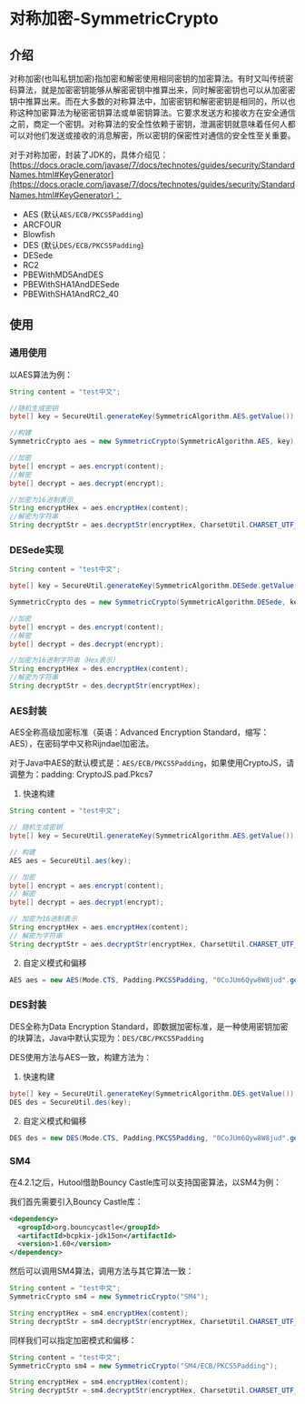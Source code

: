 对称加密-SymmetricCrypto
===

## 介绍

对称加密(也叫私钥加密)指加密和解密使用相同密钥的加密算法。有时又叫传统密码算法，就是加密密钥能够从解密密钥中推算出来，同时解密密钥也可以从加密密钥中推算出来。而在大多数的对称算法中，加密密钥和解密密钥是相同的，所以也称这种加密算法为秘密密钥算法或单密钥算法。它要求发送方和接收方在安全通信之前，商定一个密钥。对称算法的安全性依赖于密钥，泄漏密钥就意味着任何人都可以对他们发送或接收的消息解密，所以密钥的保密性对通信的安全性至关重要。

对于对称加密，封装了JDK的，具体介绍见：[https://docs.oracle.com/javase/7/docs/technotes/guides/security/StandardNames.html#KeyGenerator](https://docs.oracle.com/javase/7/docs/technotes/guides/security/StandardNames.html#KeyGenerator)：

- AES (默认`AES/ECB/PKCS5Padding`)
- ARCFOUR
- Blowfish
- DES (默认`DES/ECB/PKCS5Padding`)
- DESede
- RC2
- PBEWithMD5AndDES
- PBEWithSHA1AndDESede
- PBEWithSHA1AndRC2_40

## 使用

### 通用使用
以AES算法为例：

```java
String content = "test中文";

//随机生成密钥
byte[] key = SecureUtil.generateKey(SymmetricAlgorithm.AES.getValue()).getEncoded();

//构建
SymmetricCrypto aes = new SymmetricCrypto(SymmetricAlgorithm.AES, key);

//加密
byte[] encrypt = aes.encrypt(content);
//解密
byte[] decrypt = aes.decrypt(encrypt);

//加密为16进制表示
String encryptHex = aes.encryptHex(content);
//解密为字符串
String decryptStr = aes.decryptStr(encryptHex, CharsetUtil.CHARSET_UTF_8);
```

### DESede实现

```java
String content = "test中文";

byte[] key = SecureUtil.generateKey(SymmetricAlgorithm.DESede.getValue()).getEncoded();

SymmetricCrypto des = new SymmetricCrypto(SymmetricAlgorithm.DESede, key);

//加密
byte[] encrypt = des.encrypt(content);
//解密
byte[] decrypt = des.decrypt(encrypt);

//加密为16进制字符串（Hex表示）
String encryptHex = des.encryptHex(content);
//解密为字符串
String decryptStr = des.decryptStr(encryptHex);
```

### AES封装

AES全称高级加密标准（英语：Advanced Encryption Standard，缩写：AES），在密码学中又称Rijndael加密法。

对于Java中AES的默认模式是：`AES/ECB/PKCS5Padding`，如果使用CryptoJS，请调整为：padding: CryptoJS.pad.Pkcs7

1. 快速构建

```java
String content = "test中文";

// 随机生成密钥
byte[] key = SecureUtil.generateKey(SymmetricAlgorithm.AES.getValue()).getEncoded();

// 构建
AES aes = SecureUtil.aes(key);

// 加密
byte[] encrypt = aes.encrypt(content);
// 解密
byte[] decrypt = aes.decrypt(encrypt);

// 加密为16进制表示
String encryptHex = aes.encryptHex(content);
// 解密为字符串
String decryptStr = aes.decryptStr(encryptHex, CharsetUtil.CHARSET_UTF_8);
```

2. 自定义模式和偏移

```java
AES aes = new AES(Mode.CTS, Padding.PKCS5Padding, "0CoJUm6Qyw8W8jud".getBytes(), "0102030405060708".getBytes());
```

### DES封装

DES全称为Data Encryption Standard，即数据加密标准，是一种使用密钥加密的块算法，Java中默认实现为：`DES/CBC/PKCS5Padding`

DES使用方法与AES一致，构建方法为：

1. 快速构建

```java
byte[] key = SecureUtil.generateKey(SymmetricAlgorithm.DES.getValue()).getEncoded();
DES des = SecureUtil.des(key);
```

2. 自定义模式和偏移

```java
DES des = new DES(Mode.CTS, Padding.PKCS5Padding, "0CoJUm6Qyw8W8jud".getBytes(), "01020304".getBytes());
```

### SM4

在4.2.1之后，Hutool借助Bouncy Castle库可以支持国密算法，以SM4为例：

我们首先需要引入Bouncy Castle库：

```xml
<dependency>
  <groupId>org.bouncycastle</groupId>
  <artifactId>bcpkix-jdk15on</artifactId>
  <version>1.60</version>
</dependency>
```

然后可以调用SM4算法，调用方法与其它算法一致：

```java
String content = "test中文";
SymmetricCrypto sm4 = new SymmetricCrypto("SM4");

String encryptHex = sm4.encryptHex(content);
String decryptStr = sm4.decryptStr(encryptHex, CharsetUtil.CHARSET_UTF_8);//test中文
```

同样我们可以指定加密模式和偏移：

```java
String content = "test中文";
SymmetricCrypto sm4 = new SymmetricCrypto("SM4/ECB/PKCS5Padding");

String encryptHex = sm4.encryptHex(content);
String decryptStr = sm4.decryptStr(encryptHex, CharsetUtil.CHARSET_UTF_8);//test中文
```